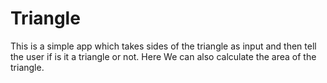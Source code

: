 # Triangle
  This is a simple app which takes sides of the triangle as input and then tell the user if is it a triangle or not. Here We can also calculate the area of the triangle.
